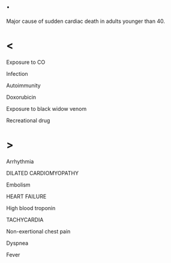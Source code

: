 # .

Major cause of sudden cardiac death in adults younger than 40.

# <

Exposure to CO

Infection

Autoimmunity

Doxorubicin

Exposure to black widow venom

Recreational drug

# >

Arrhythmia

DILATED CARDIOMYOPATHY

Embolism

HEART FAILURE

High blood troponin

TACHYCARDIA

Non-exertional chest pain

Dyspnea

Fever

